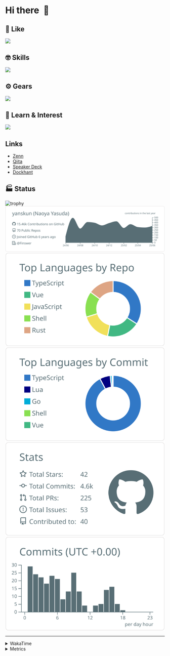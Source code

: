 # Hi there&nbsp; :wave:

## 💌 Like
<img src="https://go-skill-icons.vercel.app/api/icons?i=github" />

## 🤓 Skills
<img src="https://go-skill-icons.vercel.app/api/icons?i=js,ts,vue,nuxtjs,react,nextjs,go,lua,git" />

## ⚙️ Gears
<img src="https://go-skill-icons.vercel.app/api/icons?i=neovim,vscode,githubcopilot,alacritty,tmux" />

## 📖 Learn & Interest
<img src="https://go-skill-icons.vercel.app/api/icons?i=rust,deno,css,zig,playwright,githubactions,storybook,netlify,eslint" />

## Links
- [Zenn](https://zenn.dev/yanskun)
- [Qiita](https://qiita.com/yanskun)
- [Speaker Deck](https://speakerdeck.com/yanskun)
- [Dockhant](https://www.dockhunt.com/users/yanskun)

<!-- https://github.com/ryo-ma/github-profile-trophy -->

## 🏭 Status

<img src="https://github-profile-trophy.vercel.app/?username=yanskun&theme=onedark&row=1" alt="trophy">

<!-- https://github.com/vn7n24fzkq/github-profile-summary-cards -->
<picture>
  <source media="(prefers-color-scheme: dark)" srcset="https://raw.githubusercontent.com/yanskun/yanskun/master/profile-summary-card-output/nord_dark/0-profile-details.svg">
 <img src="https://raw.githubusercontent.com/yanskun/yanskun/master/profile-summary-card-output/default/0-profile-details.svg">
</picture>
<br>
<picture>
  <source media="(prefers-color-scheme: dark)" srcset="https://raw.githubusercontent.com/yanskun/yanskun/master/profile-summary-card-output/nord_dark/1-repos-per-language.svg">
 <img src="https://raw.githubusercontent.com/yanskun/yanskun/master/profile-summary-card-output/default/1-repos-per-language.svg">
</picture>
<picture>
  <source media="(prefers-color-scheme: dark)" srcset="https://raw.githubusercontent.com/yanskun/yanskun/master/profile-summary-card-output/nord_dark/2-most-commit-language.svg">
 <img src="https://raw.githubusercontent.com/yanskun/yanskun/master/profile-summary-card-output/default/2-most-commit-language.svg">
</picture>
<br>
<picture>
  <source media="(prefers-color-scheme: dark)" srcset="https://raw.githubusercontent.com/yanskun/yanskun/master/profile-summary-card-output/nord_dark/3-stats.svg">
 <img src="https://raw.githubusercontent.com/yanskun/yanskun/master/profile-summary-card-output/default/3-stats.svg">
</picture>
<picture>
  <source media="(prefers-color-scheme: dark)" srcset="https://raw.githubusercontent.com/yanskun/yanskun/master/profile-summary-card-output/nord_dark/4-productive-time.svg">
 <img src="https://raw.githubusercontent.com/yanskun/yanskun/master/profile-summary-card-output/default/4-productive-time.svg">
</picture>

---

<details>
  <summary>WakaTime</summary>
<!--START_SECTION:waka-->
![Code Time](http://img.shields.io/badge/Code%20Time-2%2C271%20hrs%2022%20mins-blue)

**🐱 My GitHub Data** 

> 📦 148.8 kB Used in GitHub's Storage 
 > 
> 🏆 2,045 Contributions in the Year 2025
 > 
> 💼 Opted to Hire
 > 
> 📜 131 Public Repositories 
 > 
> 🔑 4 Private Repositories 
 > 
**I'm an Early 🐤** 

```text
🌞 Morning                29341 commits       ████░░░░░░░░░░░░░░░░░░░░░   16.10 % 
🌆 Daytime                111775 commits      ███████████████░░░░░░░░░░   61.33 % 
🌃 Evening                37356 commits       █████░░░░░░░░░░░░░░░░░░░░   20.50 % 
🌙 Night                  3770 commits        █░░░░░░░░░░░░░░░░░░░░░░░░   02.07 % 
```
📅 **I'm Most Productive on Tuesday** 

```text
Monday                   28755 commits       ████░░░░░░░░░░░░░░░░░░░░░   15.78 % 
Tuesday                  40574 commits       ██████░░░░░░░░░░░░░░░░░░░   22.26 % 
Wednesday                38380 commits       █████░░░░░░░░░░░░░░░░░░░░   21.06 % 
Thursday                 34929 commits       █████░░░░░░░░░░░░░░░░░░░░   19.17 % 
Friday                   33183 commits       █████░░░░░░░░░░░░░░░░░░░░   18.21 % 
Saturday                 2152 commits        ░░░░░░░░░░░░░░░░░░░░░░░░░   01.18 % 
Sunday                   4269 commits        █░░░░░░░░░░░░░░░░░░░░░░░░   02.34 % 
```


📊 **This Week I Spent My Time On** 

```text
🕑︎ Time Zone: Asia/Tokyo

💬 Programming Languages: 
TypeScript               30 hrs 4 mins       ████████████████████░░░░░   79.90 % 
Go                       1 hr 55 mins        █░░░░░░░░░░░░░░░░░░░░░░░░   05.11 % 
Other                    1 hr 48 mins        █░░░░░░░░░░░░░░░░░░░░░░░░   04.79 % 
JSON                     52 mins             █░░░░░░░░░░░░░░░░░░░░░░░░   02.30 % 
Markdown                 34 mins             ░░░░░░░░░░░░░░░░░░░░░░░░░   01.52 % 

🔥 Editors: 
Neovim                   33 hrs 33 mins      ██████████████████████░░░   89.12 % 
VS Code                  4 hrs 5 mins        ███░░░░░░░░░░░░░░░░░░░░░░   10.88 % 

💻 Operating System: 
Mac                      37 hrs 38 mins      █████████████████████████   100.00 % 
```


 Last Updated on 20/06/2025 05:32:41 UTC
<!--END_SECTION:waka-->
</details>

<details>
  <summary>Metrics</summary>
  <img src="https://github.com/yanskun/yanskun/blob/main/github-metrics.svg" alt="Metrics">
</details>
